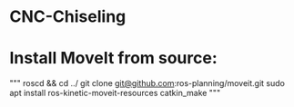 # CNC-Chiseling


# Install MoveIt from source: 
"""
roscd && cd ../
git clone git@github.com:ros-planning/moveit.git
sudo apt install ros-kinetic-moveit-resources
catkin_make
"""



